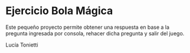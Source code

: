 #  Ejercicio Bola Mágica

Este pequeño proyecto permite obtener una respuesta en base a la pregunta ingresada por consola, rehacer dicha pregunta y salir del juego.

Lucía Tonietti